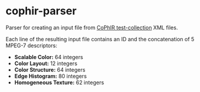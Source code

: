 cophir-parser
=============

Parser for creating an input file from [CoPhIR test-collection][1] XML files.

[1]: http://cophir.isti.cnr.it/

Each line of the resulting input file contains an ID and the concatenation of 5 MPEG-7 descriptors:

- **Scalable Color:** 64 integers
- **Color Layout:** 12 integers
- **Color Structure:** 64 integers
- **Edge Histogram:** 80 integers
- **Homogeneous Texture:** 62 integers
